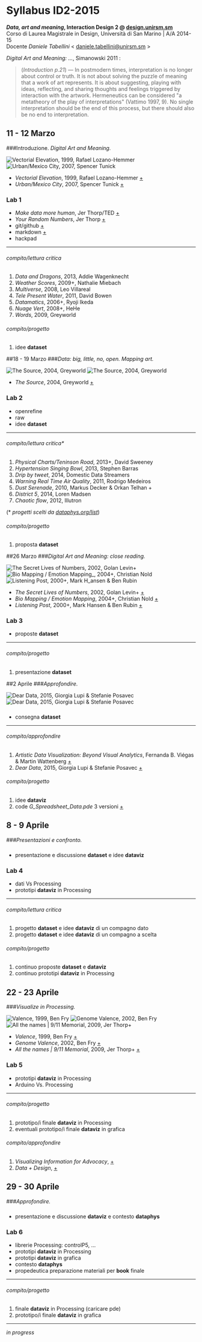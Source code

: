 # Syllabus ID2-2015
**_Data, art and meaning_, Interaction Design 2 @ [design.unirsm.sm](http://design.unirsm.sm)**  
Corso di Laurea Magistrale in Design, Università di San Marino |  A/A 2014-15  
Docente _Daniele Tabellini_ < <daniele.tabellini@unirsm.sm> >

_Digital Art and Meaning: ..._, Simanowski 2011 :
> (_Introduction p.21_) — In postmodern times, interpretation is no longer about control or truth. It is not about solving the puzzle of meaning that a work of art represents. It is about suggesting, playing with ideas, reflecting, and sharing thoughts and feelings triggered by interaction with the artwork. Hermeneutics can be considered "a metatheory of the play of interpretations" (Vattimo 1997, 9). No single interpretation should be the end of this process, but there should also be no end to interpretation.




## 11 - 12 Marzo
###Introduzione. _Digital Art and Meaning._

![Vectorial Elevation, 1999, Rafael Lozano-Hemmer](http://i.imgur.com/BNxP95K.jpg?1) ![Urban/Mexico City, 2007, Spencer Tunick](http://i.imgur.com/XHkkirH.jpg?1)  

- _Vectorial Elevation_, 1999, Rafael Lozano-Hemmer [+](http://www.lozano-hemmer.com/vectorial_elevation.php)
- _Urban/Mexico City_, 2007, Spencer Tunick [+](https://vimeo.com/6988932)

### Lab 1
- _Make data more human_, Jer Thorp/TED [+](http://www.ted.com/talks/jer_thorp_make_data_more_human)
- _Your Random Numbers_, Jer Thorp [+](http://blog.blprnt.com/blog/blprnt/your-random-numbers-getting-started-with-processing-and-data-visualization)
- git/github [+](https://guides.github.com/)
- markdown [+](https://guides.github.com/features/mastering-markdown)
- hackpad

---

###### compito/lettura critica
1. _Data and Dragons_, 2013, Addie Wagenknecht
2. _Weather Scores_, 2009+, Nathalie Miebach 
3. _Multiverse_, 2008, Leo Villareal
4. _Tele Present Water_, 2011, David Bowen
5. _Datamatics_, 2006+, Ryoji Ikeda
6. _Nuage Vert_, 2008+, HeHe
7. _Words_, 2009, Greyworld  

###### compito/progetto
1. idee **dataset**





##18 - 19 Marzo
###_Data: big, little, no, open. Mapping art._

![The Source, 2004, Greyworld](http://i.imgur.com/1n622Q0.jpg?1) ![The Source, 2004, Greyworld](http://i.imgur.com/kPVYKuO.jpg?1)

- _The Source_, 2004, Greyworld [+](http://greyworld.org/archives/31)

### Lab 2
- openrefine
- raw
- idee **dataset**

---

###### compito/lettura critica*
1. _Physical Charts/Teninson Road_, 2013+, David Sweeney
2. _Hypertension Singing Bowl_, 2013, Stephen Barras 
3. _Drip by tweet_, 2014, Domestic Data Streamers
4. _Warning Real Time Air Quality_, 2011, Rodrigo Medeiros  
5. _Dust Serenade_, 2010, Markus Decker & Orkan Telhan +
6. _District 5_, 2014, Loren Madsen
7. _Chaotic flow_, 2012, Illutron

(* _progetti scelti da [dataphys.org/list](http://dataphys.org/list)_)  


###### compito/progetto
1. proposta **dataset**





##26 Marzo
###_Digital Art and Meaning: close reading._

![The Secret Lives of Numbers, 2002, Golan Levin+](http://i.imgur.com/qDrLG5X.jpg?1) ![Bio Mapping / Emotion Mapping_, 2004+, Christian Nold](http://i.imgur.com/I7IOGP9.jpg?1) ![Listening Post, 2000+, Mark H_ansen & Ben Rubin](http://i.imgur.com/L9etHPR.jpg?1)

- _The Secret Lives of Numbers_, 2002, Golan Levin+ [+](http://www.flong.com/projects/slon/)
- _Bio Mapping / Emotion Mapping_, 2004+, Christian Nold [+](http://biomapping.net/)
- _Listening Post_, 2000+, Mark Hansen & Ben Rubin [+](https://vimeo.com/3885443)

### Lab 3
- proposte **dataset**

---

###### compito/progetto
1. presentazione **dataset**




##2 Aprile
###_Approfondire._

![Dear Data, 2015, Giorgia Lupi & Stefanie Posavec](http://i.imgur.com/ajsEvo6.jpg?1)![Dear Data, 2015, Giorgia Lupi & Stefanie Posavec](http://i.imgur.com/086ew8k.jpg?1)


### 
- consegna **dataset**

------

###### compito/approfondire
1. _Artistic Data Visualization: Beyond Visual Analytics_, Fernanda B. Viégas & Martin Wattenberg [+](http://hint.fm/papers/artistic-infovis.pdf)
2. _Dear Data_, 2015, Giorgia Lupi & Stefanie Posavec [+](http://www.dear-data.com/)

###### compito/progetto
1. idee **dataviz**
2. code _G_Spreadsheet_Data.pde_ 3 versioni [+](https://github.com/Fupete/ID2-2015/tree/master/2_dataviz/code)



## 8 - 9 Aprile
###_Presentazioni e confronto._

### 
- presentazione e discussione **dataset** e idee **dataviz**

### Lab 4
- dati Vs Processing
- prototipi **dataviz** in Processing

------

###### compito/lettura critica
1. progetto **dataset** e idee **dataviz** di un compagno dato
2. progetto **dataset** e idee **dataviz** di un compagno a scelta

###### compito/progetto
1. continuo proposte **dataset** e **dataviz**
2. continuo prototipi **dataviz** in Processing



## 22 - 23 Aprile
###_Visualize in Processing._

![Valence, 1999, Ben Fry](http://i.imgur.com/WMIEi1a.jpg?1) ![Genome Valence, 2002, Ben Fry](http://i.imgur.com/fF4a0Qs.jpg?1) ![All the names | 9/11 Memorial, 2009, Jer Thorp+](http://i.imgur.com/0l5ArXT.png?1)

- _Valence_, 1999, Ben Fry [+](http://benfry.com/valence/)
- _Genome Valence_, 2002, Ben Fry [+](http://benfry.com/genomevalence/)
- _All the names | 9/11 Memorial_, 2009, Jer Thorp+ [+](http://blog.blprnt.com/blog/blprnt/all-the-names/)

### Lab 5
- prototipi **dataviz** in Processing
- Arduino Vs. Processing

------

###### compito/progetto
1. prototipo/i finale **dataviz** in Processing
2. eventuali prototipo/i finale **dataviz** in grafica

###### compito/approfondire
1. _Visualizing Information for Advocacy_, [+](https://visualisingadvocacy.org/getbook)
2. _Data + Design_, [+](https://infoactive.co/data-design)




## 29 - 30 Aprile
###_Approfondire._

### 
- presentazione e discussione **dataviz** e contesto **dataphys**

### Lab 6
- librerie Processing: controlP5, ...
- prototipi **dataviz** in Processing
- prototipi **dataviz** in grafica
- contesto **dataphys** 
- propedeutica preparazione materiali per **book** finale

------

###### compito/progetto
1. finale **dataviz** in Processing (caricare pde)
2. prototipo/i finale **dataviz** in grafica
 




-------

_in progress_
